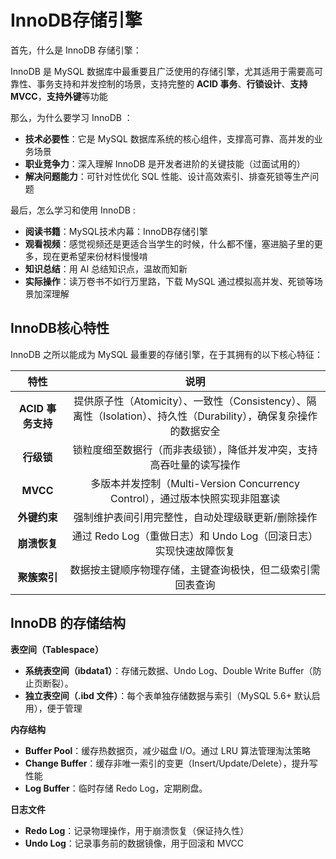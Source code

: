 # InnoDB存储引擎

首先，什么是 InnoDB 存储引擎：

InnoDB 是 MySQL 数据库中最重要且广泛使用的存储引擎，尤其适用于需要高可靠性、事务支持和并发控制的场景，支持完整的 **ACID 事务**、**行锁设计**、**支持MVCC**，**支持外键**等功能

那么，为什么要学习 InnoDB ：

- **技术必要性**：它是 MySQL 数据库系统的核心组件，支撑高可靠、高并发的业务场景
- **职业竞争力**：深入理解 InnoDB 是开发者进阶的关键技能（过面试用的）
- **解决问题能力**：可针对性优化 SQL 性能、设计高效索引、排查死锁等生产问题

最后，怎么学习和使用 InnoDB :

- **阅读书籍**：MySQL技术内幕：InnoDB存储引擎
- **观看视频**：感觉视频还是更适合当学生的时候，什么都不懂，塞进脑子里的更多，现在更希望来份材料慢慢啃
- **知识总结**：用 AI 总结知识点，温故而知新
- **实际操作**：读万卷书不如行万里路，下载 MySQL 通过模拟高并发、死锁等场景加深理解



## InnoDB核心特性 

InnoDB 之所以能成为 MySQL 最重要的存储引擎，在于其拥有的以下核心特征：

|     **特性**      |                           **说明**                           |
| :---------------: | :----------------------------------------------------------: |
| **ACID 事务支持** | 提供原子性（Atomicity）、一致性（Consistency）、隔离性（Isolation）、持久性（Durability），确保复杂操作的数据安全 |
|    **行级锁**     | 锁粒度细至数据行（而非表级锁），降低并发冲突，支持高吞吐量的读写操作 |
|     **MVCC**      | 多版本并发控制（Multi-Version Concurrency Control），通过版本快照实现非阻塞读 |
|   **外键约束**    |      强制维护表间引用完整性，自动处理级联更新/删除操作       |
|   **崩溃恢复**    | 通过 Redo Log（重做日志）和 Undo Log（回滚日志）实现快速故障恢复 |
|   **聚簇索引**    |  数据按主键顺序物理存储，主键查询极快，但二级索引需回表查询  |



## InnoDB 的存储结构

**表空间（Tablespace）**

- **系统表空间（ibdata1）**：存储元数据、Undo Log、Double Write Buffer（防止页断裂）。
- **独立表空间（.ibd 文件）**：每个表单独存储数据与索引（MySQL 5.6+ 默认启用），便于管理

**内存结构**

- **Buffer Pool**：缓存热数据页，减少磁盘 I/O。通过 LRU 算法管理淘汰策略
- **Change Buffer**：缓存非唯一索引的变更（Insert/Update/Delete），提升写性能
- **Log Buffer**：临时存储 Redo Log，定期刷盘。

**日志文件**

- **Redo Log**：记录物理操作，用于崩溃恢复（保证持久性）
- **Undo Log**：记录事务前的数据镜像，用于回滚和 MVCC